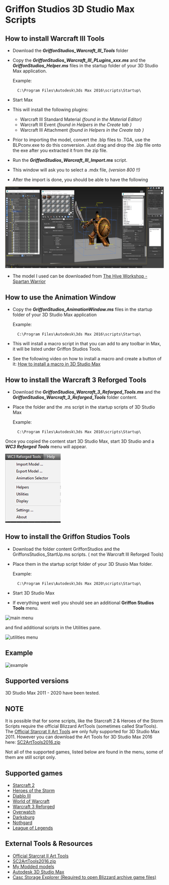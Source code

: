 # Griffon Studios 3D Studio Max Scripts

## How to install Warcraft III Tools

- Download the ***GriffonStudios_Warcraft_III_Tools*** folder

- Copy the ***GriffonStudios_Warcraft_III_PLugins_xxx.ms*** and the ***GriffonStudios_Helper.ms*** files in the startup folder of your 3D Studio Max application.

    Example:

        C:\Program Files\Autodesk\3ds Max 2016\scripts\Startup\

- Start Max

- This will install the following plugins:

    - Warcraft III Standard Material *(found in the Material Editor)*
    - Warcraft III Event *(found in Helpers in the Create tab )*
    - Warcraft III Attachment *(found in Helpers in the Create tab )*

- Prior to importing the model, convert the .blp files to .TGA, use the BLPconv.exe to do this conversion. Just drag and drop the .blp file onto the exe after you extracted it from the zip file.

- Run the ***GriffonStudios_Warcraft_III_Import.ms*** script.

- This window will ask you to select a .mdx file, *(version 800 !!)*

- After the import is done, you should be able to have the following

![WCIIIImport](images/wcIIIwip.png)

- The model I used can be downloaded from [The Hive Workshop - Spartan Warrior](https://www.hiveworkshop.com/threads/spartan-warrior.333698/)

## How to use the Animation Window

- Copy the ***GriffonStudios_AnimationWindow.ms*** files in the startup folder of your 3D Studio Max application

    Example:

        C:\Program Files\Autodesk\3ds Max 2016\scripts\Startup\
- This will install a macro script in that you can add to any toolbar in Max, it will be listed under Griffon Studios Tools.

- See the following video on how to install a macro and create a button of it:
[How to install a macro in 3D Studio Max](https://www.youtube.com/watch?v=kvaAY8TCRdo)

## How to install the Warcraft 3 Reforged Tools

- Download the ***GriffonStudios_Warcraft_3_Reforged_Tools.ms*** and the ***GriffonStudios_Warcraft_3_Reforged_Tools*** folder content.
- Place the folder and the .ms script in the startup scripts of 3D Studio Max

    Example:

        C:\Program Files\Autodesk\3ds Max 2016\scripts\Startup\

Once you copied the content start 3D Studio Max, start 3D Studio and a ***WC3 Reforged Tools*** menu will appear.

![main menu](images/wc3arttools.png)

## How to install the Griffon Studios Tools

- Download the folder content GriffonStudios and the GriffonsStudios_StartUp.ms scripts. ( not the Warcraft III Reforged Tools)
- Place them in the startup script folder of your 3D Stusio Max folder.

    Example:

        C:\Program Files\Autodesk\3ds Max 2020\scripts\Startup\

- Start 3D Studio Max
- If everything went well you should see an additional **Griffon Studios Tools**  menu.

![main menu](images/gsmenu.png)

and find additional scripts in the Utilities pane.

![utilities menu](images/gsmenu2.png)

## Example

![example](images/infantry_anim.gif)

## Supported versions

3D Studio Max 2011 - 2020 have been tested.

## NOTE

It is possible that for some scripts, like the Starcraft 2 & Heroes of the Storm Scripts require the official Blizzard ArtTools (sometimes called StarTools).
The [Official Starcrat II Art Tools](https://news.blizzard.com/en-gb/starcraft2/10788362/starcraft-ii-art-tools-open-beta) are only fully supported for 3D Studio Max 2011. However you can download the Art Tools for 3D Studio Max 2016 here:
[SC2ArtTools2016.zip](https://drive.google.com/file/d/1-ZM4tPded4LEDnJZw7CxwKy_qTAhVR4m/view?usp=sharing)

Not all of the supported games, listed below are found in the menu, some of them are still script only.

## Supported games

- [Starcraft 2](https://starcraft2.com/en-us/)
- [Heroes of the Storm](https://heroesofthestorm.com/en-us/)
- [Diablo III](https://diablo3.blizzard.com/en-us/)
- [World of Warcraft](https://worldofwarcraft.com/en-us/)
- [Warcraft 3 Reforged](https://playwarcraft3.com/en-us/)
- [Overwatch](https://playoverwatch.com/en-us/)
- [Darksburg](https://darksburg.com/)
- [Nothgard](https://northgard.net/)
- [League of Legends](https://na.leagueoflegends.com/en-us/)

## External Tools & Resources

- [Official Starcrat II Art Tools](https://news.blizzard.com/en-gb/starcraft2/10788362/starcraft-ii-art-tools-open-beta)
- [SC2ArtTools2016.zip](https://drive.google.com/file/d/1-ZM4tPded4LEDnJZw7CxwKy_qTAhVR4m/view?usp=sharing)
- [My Modded models](https://www.sc2mapster.com/projects/taylor-mouses-stuff/files)
- [Autodesk 3D Studio Max](https://www.autodesk.com/education/home)
- [Casc Storage Explorer (Required to open Blizzard archive game files)](http://www.zezula.net/en/casc/main.html)